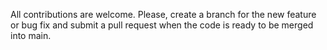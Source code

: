 All contributions are welcome. Please, create a branch for the new feature or bug fix and submit a pull request when the code is ready to be merged into main.
